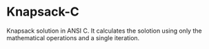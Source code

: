 Knapsack-C
==========

Knapsack solution in ANSI C. It calculates the solotion using only the mathematical operations and a single iteration.
